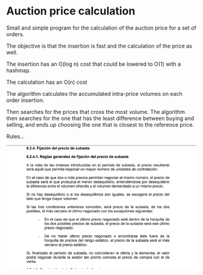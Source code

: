 # Auction price calculation

Small and simple program for the calculation of the auction price for a set of orders.

The objective is that the insertion is fast and the calculation of the price as well.

The insertion has an O(log n) cost that could be lowered to O(1) with a hashmap.

The calculation has an O(n) cost

The algorithm calculates the accumulated intra-price volumes on each order insertion.

Then searches for the prices that cross the most volume.
The algorithm then searches for the one that has the least difference between buying and selling, and ends up choosing the one that is closest to the reference price.

Rules...

![auction rules](auction_rules.png)
